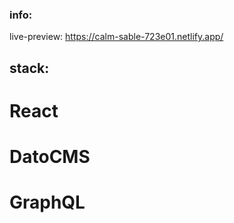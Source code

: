 ### info:

live-preview: https://calm-sable-723e01.netlify.app/

## stack:
# React
# DatoCMS
# GraphQL
